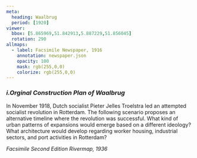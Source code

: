 ```yaml
---
meta:
  heading: Waalbrug
  period: [1920]
viewer:
  bbox: [5.865969,51.842913,5.887229,51.856045]
  rotation: 290
allmaps:
  - label: Facsimile Newspaper, 1916
    annotation: newspaper.json
    opacity: 100
    mask: rgb(255,0,0)
    colorize: rgb(255,0,0)
---
```


### _i.Orginal Construction Plan of Waalbrug_

In November 1918, Dutch socialist Pieter Jelles Troelstra led an attempted socialist revolution in Rotterdam. The following scenario proposes an alternative timeline where the revolution was successful. What kind of urban patterns of expansions would emerge based on a different ideology? What architecture would develop regarding worker housing, industrial sectors, and port activities in Rotterdam?

_Facsimile Second Edition Rivermap, 1936_
